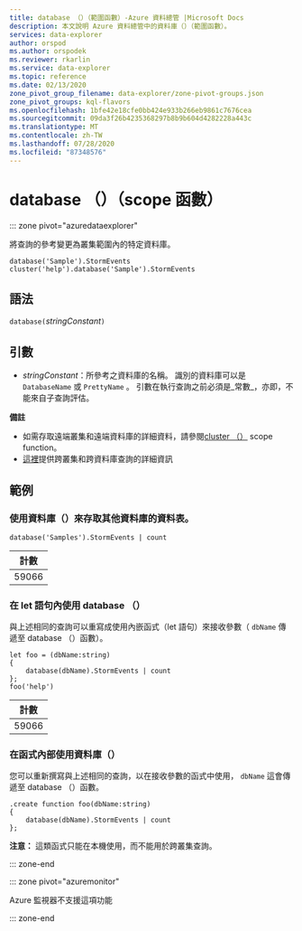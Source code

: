 ```yaml
---
title: database （）（範圍函數）-Azure 資料總管 |Microsoft Docs
description: 本文說明 Azure 資料總管中的資料庫（）（範圍函數）。
services: data-explorer
author: orspod
ms.author: orspodek
ms.reviewer: rkarlin
ms.service: data-explorer
ms.topic: reference
ms.date: 02/13/2020
zone_pivot_group_filename: data-explorer/zone-pivot-groups.json
zone_pivot_groups: kql-flavors
ms.openlocfilehash: 1bfe42e18cfe0bb424e933b266eb9861c7676cea
ms.sourcegitcommit: 09da3f26b4235368297b8b9b604d4282228a443c
ms.translationtype: MT
ms.contentlocale: zh-TW
ms.lasthandoff: 07/28/2020
ms.locfileid: "87348576"
---
```

# <a name="database-scope-function"></a>database （）（scope 函數）

::: zone pivot="azuredataexplorer"

將查詢的參考變更為叢集範圍內的特定資料庫。 

```kusto
database('Sample').StormEvents
cluster('help').database('Sample').StormEvents
```

## <a name="syntax"></a>語法

`database(`*stringConstant*`)`

## <a name="arguments"></a>引數

* *stringConstant*：所參考之資料庫的名稱。 識別的資料庫可以是 `DatabaseName` 或 `PrettyName` 。 引數在執行查詢之前必須是_常數_，亦即，不能來自子查詢評估。

**備註**

* 如需存取遠端叢集和遠端資料庫的詳細資料，請參閱[cluster （）](clusterfunction.md) scope function。
* [這裡](cross-cluster-or-database-queries.md)提供跨叢集和跨資料庫查詢的詳細資訊

## <a name="examples"></a>範例

### <a name="use-database-to-access-table-of-other-database"></a>使用資料庫（）來存取其他資料庫的資料表。 

```kusto
database('Samples').StormEvents | count
```

|計數|
|---|
|59066|

### <a name="use-database-inside-let-statements"></a>在 let 語句內使用 database （） 

與上述相同的查詢可以重寫成使用內嵌函式（let 語句）來接收參數（ `dbName` 傳遞至 database （）函數）。

```kusto
let foo = (dbName:string)
{
    database(dbName).StormEvents | count
};
foo('help')
```

|計數|
|---|
|59066|

### <a name="use-database-inside-functions"></a>在函式內部使用資料庫（） 

您可以重新撰寫與上述相同的查詢，以在接收參數的函式中使用， `dbName` 這會傳遞至 database （）函數。

```kusto
.create function foo(dbName:string)
{
    database(dbName).StormEvents | count
};
```

**注意：** 這類函式只能在本機使用，而不能用於跨叢集查詢。

::: zone-end

::: zone pivot="azuremonitor"

Azure 監視器不支援這項功能

::: zone-end
